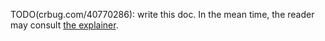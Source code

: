 TODO(crbug.com/40770286): write this doc. In the mean time, the reader may consult [the explainer](https://github.com/WICG/file-handling/blob/main/explainer.md).

